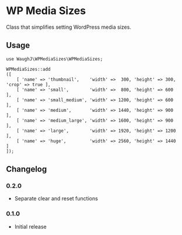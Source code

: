 WP Media Sizes
=========================

Class that simplifies setting WordPress media sizes.

## Usage

    use WaughJ\WPMediaSizes\WPMediaSizes;

    WPMediaSizes::add
    ([
		[ 'name' => 'thumbnail',    'width' =>  300, 'height' => 300, 'crop' => true ],
		[ 'name' => 'small',        'width' =>  800, 'height' => 600                 ],
		[ 'name' => 'small_medium', 'width' => 1200, 'height' => 600                 ],
		[ 'name' => 'medium',       'width' => 1440, 'height' => 900                 ],
		[ 'name' => 'medium_large', 'width' => 1600, 'height' => 900                 ],
		[ 'name' => 'large',        'width' => 1920, 'height' => 1200                ],
		[ 'name' => 'huge',         'width' => 2560, 'height' => 1440                ]
    ]);

## Changelog

### 0.2.0
* Separate clear and reset functions

### 0.1.0
* Initial release